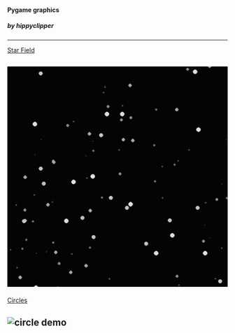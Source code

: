 #### Pygame graphics
##### by hippyclipper
---
[Star Field](./src/starfield.py)

![star demo](./img/starfield_gif.gif)
---
[Circles](./src/cirlces.py)

![circle demo](./img/workingBigCircle.gif)
---

